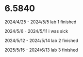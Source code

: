 # 6.5840

2024/4/25 - 2024/5/5 lab 1 finished

2024/5/6 - 2024/5/11 i was sick

2024/5/12 - 2024/5/14 lab 2 finished

2025/5/15 - 2024/6/13 lab 3 finished
